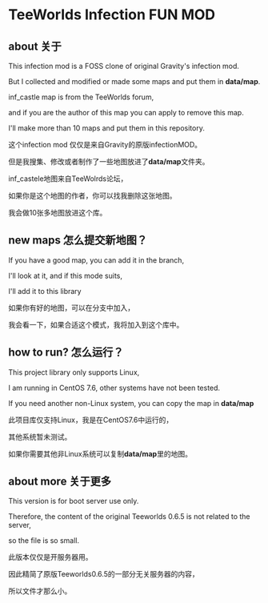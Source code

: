 # TeeWorlds Infection FUN MOD
## about 关于
This infection mod is a FOSS clone of original Gravity's infection mod.

But I collected and modified or made some maps and put them in **data/map**.  

inf_castle map is from the TeeWorlds forum, 

and if you are the author of this map you can apply to remove this map.

I'll make more than 10 maps and put them in this repository.

这个infection mod 仅仅是来自Gravity的原版infectionMOD。

但是我搜集、修改或者制作了一些地图放进了**data/map**文件夹。

inf_castele地图来自TeeWolrds论坛，

如果你是这个地图的作者，你可以找我删除这张地图。

我会做10张多地图放进这个库。

## new maps 怎么提交新地图？

If you have a good map, you can add it in the branch,

I'll look at it, and if this mode suits, 

I'll add it to this library


如果你有好的地图，可以在分支中加入，

我会看一下，如果合适这个模式，我将加入到这个库中。

## how to run? 怎么运行？

This project library only supports Linux,

I am running in CentOS 7.6, other systems have not been tested.

If you need another non-Linux system, you can copy the map in **data/map**

此项目库仅支持Linux，我是在CentOS7.6中运行的，

其他系统暂未测试。

如果你需要其他非Linux系统可以复制**data/map**里的地图。

## about more 关于更多
This version is for boot server use only. 

Therefore, the content of the original Teeworlds 0.6.5 is not related to the server,

so the file is so small.
 
此版本仅仅是开服务器用。

因此精简了原版Teeworlds0.6.5的一部分无关服务器的内容，

所以文件才那么小。
